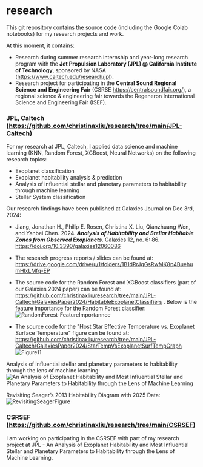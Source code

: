 # research
This git repository contains the source code (including the Google Colab notebooks) for my research projects and work.

At this moment, it contains:
- Research during summer research internship and year-long research program with the **Jet Propulsion Laboratory (JPL) @ California Institute of Technology**, sponsored by NASA (https://www.caltech.edu/research/jpl).
- Research project for participating in the **Central Sound Regional Science and Engineering Fair** (CSRSE https://centralsoundfair.org/), a regional science & engineering fair towards the Regeneron International Science and Engineering Fair (ISEF).

### JPL, Caltech (https://github.com/christinaxliu/research/tree/main/JPL-Caltech)
For my research at JPL, Caltech, I applied data science and machine learning (KNN, Random Forest, XGBoost, Neural Networks) on the following research topics:
- Exoplanet classification
- Exoplanet habitability analysis & prediction
- Analysis of influential stellar and planetary parameters to habitability through machine learning
- Stellar System classification

Our research findings have been published at Galaxies Journal on Dec 3rd, 2024:
- Jiang, Jonathan H., Philip E. Rosen, Christina X. Liu, Qianzhuang Wen, and Yanbei Chen. 2024. ***Analysis of Habitability and Stellar Habitable Zones from Observed Exoplanets***. Galaxies 12, no. 6: 86. https://doi.org/10.3390/galaxies12060086
- The research progress reports / slides can be found at: https://drive.google.com/drive/u/1/folders/1B1dRrJqGsRwMK8p4BuehumHlxLMfq-EP
- The source code for the Random Forest and XGBoost classifiers (part of our Galaxies 2024 paper) can be found at: https://github.com/christinaxliu/research/tree/main/JPL-Caltech/GalaxiesPaper2024/HabitableExoplanetClassifiers .
  Below is the feature importance for the Random Forest classifier:
  ![RandomForest-FeatureImportannce](https://github.com/user-attachments/assets/37c8027a-4bd4-496f-b0cc-4413129d086a)


- The source code for the "Host Star Effective Temperature vs. Exoplanet Surface Temperature" figure can be found at: https://github.com/christinaxliu/research/tree/main/JPL-Caltech/GalaxiesPaper2024/StarTempVsExoplanetSurfTempGraph
  ![Figure11](https://github.com/user-attachments/assets/6d294515-3356-4d7a-84c5-326ff615c151)

Analysis of influential stellar and planetary parameters to habitability through the lens of machine learning:
![An Analysis of Exoplanet Habitability and Most Influential Stellar and Planetary Parameters to Habitability through the Lens of Machine Learning](https://github.com/user-attachments/assets/08958d8d-9c86-428a-be37-98eb4e864a2f)

Revisiting Seager’s 2013 Habitability Diagram with 2025 Data:
![RevisitingSeagerFigure](https://github.com/user-attachments/assets/1347ab46-2fb5-4140-814b-e8c392cc8879)

### CSRSEF (https://github.com/christinaxliu/research/tree/main/CSRSEF)
I am working on participating in the CSRSEF with part of my research project at JPL - An Analysis of Exoplanet Habitability and Most Influential Stellar and Planetary Parameters to Habitability through the Lens of Machine Learning.
